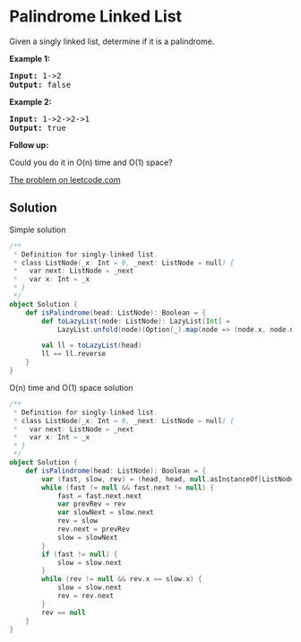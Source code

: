 # Palindrome Linked List

Given a singly linked list, determine if it is a palindrome.

**Example 1:**
<pre>
<b>Input:</b> 1->2
<b>Output:</b> false
</pre>

**Example 2:**
<pre>
<b>Input:</b> 1->2->2->1
<b>Output:</b> true
</pre>

**Follow up:**

Could you do it in O(n) time and O(1) space?


[The problem on leetcode.com](https://leetcode.com/problems/palindrome-linked-list/)

## Solution

Simple solution

```scala
/**
 * Definition for singly-linked list.
 * class ListNode(_x: Int = 0, _next: ListNode = null) {
 *   var next: ListNode = _next
 *   var x: Int = _x
 * }
 */
object Solution {
    def isPalindrome(head: ListNode): Boolean = {
        def toLazyList(node: ListNode): LazyList[Int] =
            LazyList.unfold(node)(Option(_).map(node => (node.x, node.next)))

        val ll = toLazyList(head)
        ll == ll.reverse
    }
}
```

O(n) time and O(1) space solution

```scala
/**
 * Definition for singly-linked list.
 * class ListNode(_x: Int = 0, _next: ListNode = null) {
 *   var next: ListNode = _next
 *   var x: Int = _x
 * }
 */
object Solution {
    def isPalindrome(head: ListNode): Boolean = {
        var (fast, slow, rev) = (head, head, null.asInstanceOf[ListNode])
        while (fast != null && fast.next != null) {
            fast = fast.next.next
            var prevRev = rev
            var slowNext = slow.next
            rev = slow
            rev.next = prevRev
            slow = slowNext
        }
        if (fast != null) {
            slow = slow.next
        }
        while (rev != null && rev.x == slow.x) {
            slow = slow.next
            rev = rev.next
        }
        rev == null
    }
}
```
